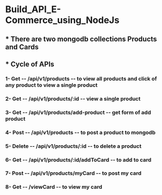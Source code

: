 # Build_API_E-Commerce_using_NodeJs
## * There are two mongodb collections Products and Cards
## * Cycle of APIs
### 1- Get -- /api/v1/products -- to view all products and click of any product to view a single product
### 2- Get -- /api/v1/products/:id -- view a single product
### 3- Get -- /api/v1/products/add-product -- get form of add product
### 4- Post -- /api/v1/products -- to post a product to mongodb
### 5- Delete -- /api/v1/products/:id -- to delete a product
### 6- Get -- /api/v1/products/:id/addToCard -- to add to card
### 7- Post -- /api/v1/products/myCard -- to post my card
### 8- Get -- /viewCard -- to view my card

